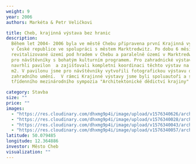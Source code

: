 ```yaml
---
weight: 9
year: 2006
authors: Markéta & Petr Veličkovi

title: Cheb, krajinná výstava bez hranic
description:
  Během let 2004- 2006 byla ve městě Chebu připravena první Krajinná výstava
  v České republice ve spolupráci s městem Marktredwitz. Po dobu 6 měsíců bylo celé
  revitalizované území pod hradem v Chebu a paralelně území v Marktredwitz otevřeno
  pro návštěvníky s bohatým kulturním programem. Pro zahradnické výstavnictví jsme
  navrhli pavilon  a zajišťovali kompletní koordinaci těchto výstav na ploše 1000
  m2. V pavilonu jsme pro návštěvníky vytvořili fotografickou výstavu dějin evropského
  zahradního umění.  V rámci Krajinné výstavy jsme byli spoluautoři a spoluorganizátoři
  třídenního mezinárodního sympozia "Architektonické dědictví krajiny"

category: Stavba
size: ""
price: ""
images:
  - "https://res.cloudinary.com/dhxmg9p4i/image/upload/v1576340626/archweb/port_6_-_373_kb_o3rnak.jpg"
  - "https://res.cloudinary.com/dhxmg9p4i/image/upload/v1576340028/archweb/port_7_-_206_kb_izmchb.jpg"
  - "https://res.cloudinary.com/dhxmg9p4i/image/upload/v1576340043/archweb/port_8_-_362_kb_yykqo9.jpg"
  - "https://res.cloudinary.com/dhxmg9p4i/image/upload/v1576340057/archweb/port_9_-_372_kb_difyz5.jpg"
latitude: 50.079485
longitude: 12.364886
investor: Město Cheb
visualization: ""
---
```


